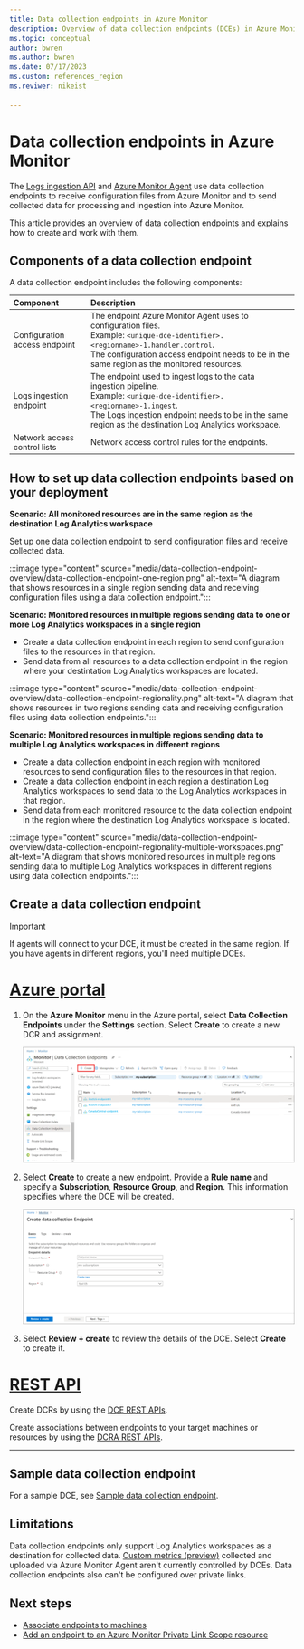 ```yaml
---
title: Data collection endpoints in Azure Monitor 
description: Overview of data collection endpoints (DCEs) in Azure Monitor, including their contents and structure and how you can create and work with them.
ms.topic: conceptual
author: bwren
ms.author: bwren
ms.date: 07/17/2023
ms.custom: references_region
ms.reviwer: nikeist

---
```


# Data collection endpoints in Azure Monitor

The [Logs ingestion API](../logs/logs-ingestion-api-overview.md) and [Azure Monitor Agent](../agents/agents-overview.md) use data collection endpoints to receive configuration files from Azure Monitor and to send collected data for processing and ingestion into Azure Monitor. 

This article provides an overview of data collection endpoints and explains how to create and work with them.

## Components of a data collection endpoint
A data collection endpoint includes the following components:

| Component | Description |
|:---|:---|
| Configuration access endpoint | The endpoint Azure Monitor Agent uses to configuration files.<br>Example: `<unique-dce-identifier>.<regionname>-1.handler.control`.<br>The configuration access endpoint needs to be in the same region as the monitored resources. |
| Logs ingestion endpoint | The endpoint used to ingest logs to the data ingestion pipeline.<br>Example: `<unique-dce-identifier>.<regionname>-1.ingest`.<br>The Logs ingestion endpoint needs to be in the same region as the destination Log Analytics workspace. |
| Network access control lists | Network access control rules for the endpoints. |

## How to set up data collection endpoints based on your deployment

**Scenario: All monitored resources are in the same region as the destination Log Analytics workspace**

Set up one data collection endpoint to send configuration files and receive collected data.

:::image type="content" source="media/data-collection-endpoint-overview/data-collection-endpoint-one-region.png" alt-text="A diagram that shows resources in a single region sending data and receiving configuration files using a data collection endpoint.":::

**Scenario: Monitored resources in multiple regions sending data to one or more Log Analytics workspaces in a single region**

- Create a data collection endpoint in each region to send configuration files to the resources in that region.
- Send data from all resources to a data collection endpoint in the region where your destintation Log Analytics workspaces are located. 

:::image type="content" source="media/data-collection-endpoint-overview/data-collection-endpoint-regionality.png" alt-text="A diagram that shows resources in two regions sending data and receiving configuration files using data collection endpoints.":::

**Scenario: Monitored resources in multiple regions sending data to multiple Log Analytics workspaces in different regions**

 - Create a data collection endpoint in each region with monitored resources to send configuration files to the resources in that region.
 - Create a data collection endpoint in each region a destination Log Analytics workspaces to send data to the Log Analytics workspaces in that region.
 - Send data from each monitored resource to the data collection endpoint in the region where the destination Log Analytics workspace is located.
  
 :::image type="content" source="media/data-collection-endpoint-overview/data-collection-endpoint-regionality-multiple-workspaces.png" alt-text="A diagram that shows monitored resources in multiple regions sending data to multiple Log Analytics workspaces in different regions using data collection endpoints.":::

## Create a data collection endpoint

> [!IMPORTANT]
> If agents will connect to your DCE, it must be created in the same region. If you have agents in different regions, you'll need multiple DCEs.

# [Azure portal](#tab/portal)

1. On the **Azure Monitor** menu in the Azure portal, select **Data Collection Endpoints** under the **Settings** section. Select **Create** to create a new DCR and assignment.

   [![Screenshot that shows data collection endpoints.](media/data-collection-endpoint-overview/data-collection-endpoint-overview.png)](media/data-collection-endpoint-overview/data-collection-endpoint-overview.png#lightbox)

1. Select **Create** to create a new endpoint. Provide a **Rule name** and specify a **Subscription**, **Resource Group**, and **Region**. This information specifies where the DCE will be created.

   [![Screenshot that shows data collection rule basics.](media/data-collection-endpoint-overview/data-collection-endpoint-basics.png)](media/data-collection-endpoint-overview/data-collection-endpoint-basics.png#lightbox)

1. Select **Review + create** to review the details of the DCE. Select **Create** to create it.

# [REST API](#tab/restapi)

Create DCRs by using the [DCE REST APIs](/cli/azure/monitor/data-collection/endpoint).

Create associations between endpoints to your target machines or resources by using the [DCRA REST APIs](/rest/api/monitor/datacollectionruleassociations/create#examples).

---

## Sample data collection endpoint
For a sample DCE, see [Sample data collection endpoint](data-collection-endpoint-sample.md).


## Limitations
Data collection endpoints only support Log Analytics workspaces as a destination for collected data. [Custom metrics (preview)](../essentials/metrics-custom-overview.md) collected and uploaded via Azure Monitor Agent aren't currently controlled by DCEs. Data collection endpoints also can't be configured over private links.


## Next steps
- [Associate endpoints to machines](../agents/data-collection-rule-azure-monitor-agent.md#create-a-data-collection-rule)
- [Add an endpoint to an Azure Monitor Private Link Scope resource](../logs/private-link-configure.md#connect-azure-monitor-resources)
